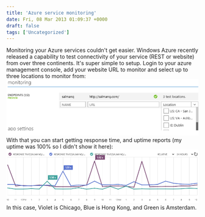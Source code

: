```yaml
---
title: 'Azure service monitoring'
date: Fri, 08 Mar 2013 01:09:37 +0000
draft: false
tags: ['Uncategorized']
---
```


Monitoring your Azure services couldn't get easier. Windows Azure recently released a capability to test connectivity of your service (REST or website) from over three continents. It's super simple to setup. Login to your azure management console, add your website URL to monitor and select up to three locations to monitor from: ![azure monitoring](/2013/03/azure-monitoring.png) With that you can start getting response time, and uptime reports (my uptime was 100% so I didn't show it here): ![azure website monitoring report](/2013/03/azure-monreport.png) In this case, Violet is Chicago, Blue is Hong Kong, and Green is Amsterdam.